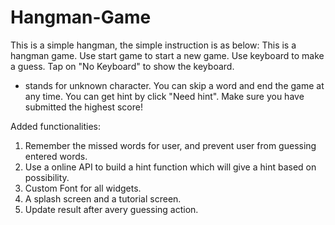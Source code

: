 # Hangman-Game
This is a simple hangman, the simple instruction is as below:
This is a hangman game.
Use start game to start a new game.
Use keyboard to make a guess.
Tap on \"No Keyboard\" to show the keyboard.
* stands for unknown character.
You can skip a word and end the game at any time.
You can get hint by click \"Need hint\".
Make sure you have submitted the highest score!
        
Added functionalities:
1. Remember the missed words for user, and prevent user from guessing entered words.
2. Use a online API to build a hint function which will give a hint based on possibility.
3. Custom Font for all widgets.
4. A splash screen and a tutorial screen.
5. Update result after avery guessing action.